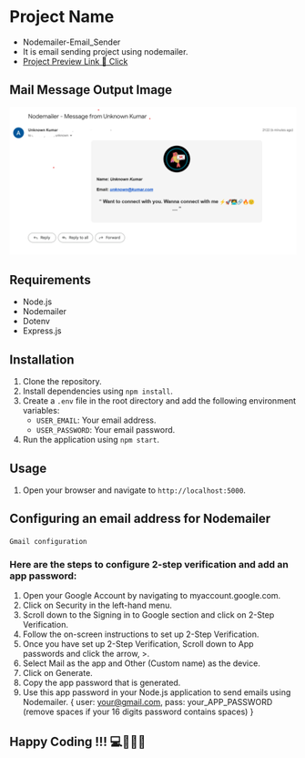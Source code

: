 # Project Name
- Nodemailer-Email_Sender
- It is email sending project using nodemailer.
-  [Project Preview Link 🔗 Click](https://mailsender-omega.vercel.app/) 

## Mail Message Output Image
 ![](mailImage/mailOutputImage.png) 
 
## Requirements

- Node.js
- Nodemailer
- Dotenv
- Express.js

## Installation

1. Clone the repository.
2. Install dependencies using `npm install`.
3. Create a `.env` file in the root directory and add the following environment variables:
    - `USER_EMAIL`: Your email address.
    - `USER_PASSWORD`: Your email password.
4. Run the application using `npm start`.

## Usage

1. Open your browser and navigate to `http://localhost:5000`.

## Configuring an email address for Nodemailer
  `Gmail configuration`
### Here are the steps to configure 2-step verification and add an app password:

1. Open your Google Account by navigating to myaccount.google.com.
2. Click on Security in the left-hand menu.
3. Scroll down to the Signing in to Google section and click on 2-Step Verification.
4. Follow the on-screen instructions to set up 2-Step Verification.
5. Once you have set up 2-Step Verification, Scroll down to App passwords and click the arrow, >.
6. Select Mail as the app and Other (Custom name) as the device.
7. Click on Generate.
8. Copy the app password that is generated.
9. Use this app password in your Node.js application to send emails using Nodemailer. { user: your@gmail.com, pass: your_APP_PASSWORD (remove spaces if your 16 digits password contains spaces) }

## Happy Coding !!! 💻👨‍💻🔥

